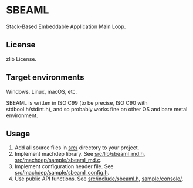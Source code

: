 SBEAML
======

Stack-Based Embeddable Application Main Loop.

License
-------

zlib License.

Target environments
-------------------

Windows, Linux, macOS, etc.

SBEAML is written in ISO C99 (to be precise, ISO C90 with stdbool.h/stdint.h),
and so probably works fine on other OS and bare metal environment.

Usage
-----

1.  Add all source files in [src/](src/) directory to your project.
2.  Implement machdep library.
    See [src/lib/sbeaml_md.h](src/lib/sbeaml_md.h),
    [src/machdep/sample/sbeaml_md.c](src/machdep/sample/sbeaml_md.c).
3.  Implement configuration header file.
    See [src/machdep/sample/sbeaml_config.h](src/machdep/sample/sbeaml_config.h).
4.  Use public API functions.
    See [src/include/sbeaml.h](src/include/sbeaml.h),
    [sample/console/](sample/console/).
